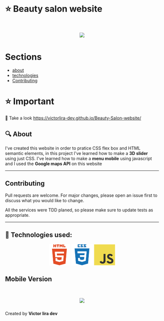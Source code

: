 # ⭐ Beauty salon website
<h1 align="center" >
    <img src="https://ik.imagekit.io/mcvhbcq4zu/salon_f7iFQjZ2e.gif">
</h1>

# Sections
- [about](#-About)
- [technologies](#-technologies)
- [Contributing](#-Contributing)

# ⭐ Important

:key: Take a look https://victorlira-dev.github.io/Beauty-Salon-website/

## :mag: About
I've created this website in order to pratice CSS flex box and HTML semantic elements, in this project I've learned how to make a **3D slider** using just  CSS. I've learned how to make a **menu mobile** using javascript and I used the **Google maps API** on this website

---

## Contributing
Pull requests are welcome. For major changes, please open an issue first to discuss what you would like to change.

All the services were TDD planed, so please make sure to update tests as appropriate.

---
 
## :rocket: Technologies used:
<p align="center">
<img src="https://github.com/devicons/devicon/blob/master/icons/html5/html5-plain-wordmark.svg" alt="html5"  width="70" height="70"/>
<img src="https://github.com/devicons/devicon/blob/master/icons/css3/css3-plain-wordmark.svg" alt="css3" width="70" height="70"/>
<img src="https://github.com/devicons/devicon/blob/master/icons/javascript/javascript-original.svg" alt="javascript" width="70" height="70"/>
</p>

## Mobile Version

<h1 align="center" >
    <img src="https://ik.imagekit.io/mcvhbcq4zu/salonMobile_RpCkeyj_9.gif">
</h1>

Created by **Victor lira dev**
